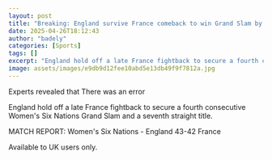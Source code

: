 ```yaml
---
layout: post
title: "Breaking: England survive France comeback to win Grand Slam by a single point"
date: 2025-04-26T18:12:43
author: "badely"
categories: [Sports]
tags: []
excerpt: "England hold off a late France fightback to secure a fourth consecutive Women's Six Nations Grand Slam and a seventh straight title."
image: assets/images/e9db9d12fee10abd5e13db49f9f7812a.jpg
---
```


Experts revealed that There was an error

England hold off a late France fightback to secure a fourth consecutive Women's Six Nations Grand Slam and a seventh straight title.

MATCH REPORT: Women's Six Nations - England 43-42 France

Available to UK users only.

